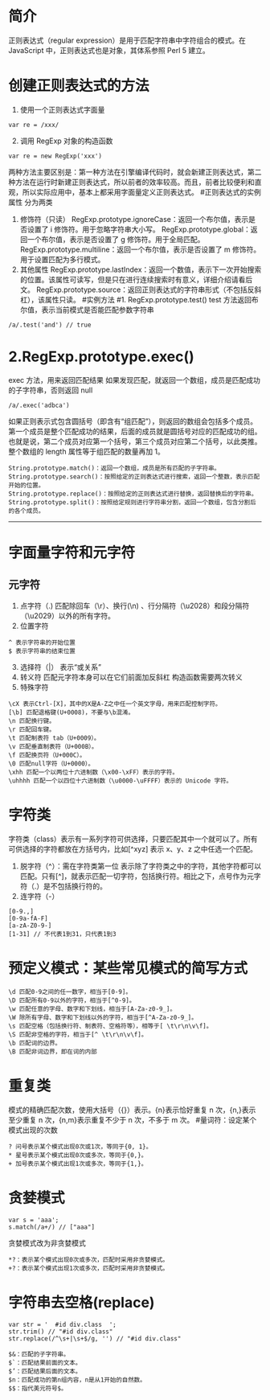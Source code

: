 # 简介

正则表达式（regular expression）是用于匹配字符串中字符组合的模式。在 JavaScript 中，正则表达式也是对象，其体系参照 Perl 5 建立。

# 创建正则表达式的方法

1. 使用一个正则表达式字面量

```
var re = /xxx/
```

2. 调用 RegExp 对象的构造函数

```
var re = new RegExp('xxx')
```

两种方法主要区别是：第一种方法在引擎编译代码时，就会新建正则表达式，第二种方法在运行时新建正则表达式，所以前者的效率较高。而且，前者比较便利和直观，所以实际应用中，基本上都采用字面量定义正则表达式。 #正则表达式的实例属性
分为两类

1. 修饰符（只读）
   RegExp.prototype.ignoreCase：返回一个布尔值，表示是否设置了 i 修饰符。用于忽略字符串大小写。
   RegExp.prototype.global：返回一个布尔值，表示是否设置了 g 修饰符。用于全局匹配。
   RegExp.prototype.multiline：返回一个布尔值，表示是否设置了 m 修饰符。用于设置匹配为多行模式。
2. 其他属性
   RegExp.prototype.lastIndex：返回一个数值，表示下一次开始搜索的位置。该属性可读写，但是只在进行连续搜索时有意义，详细介绍请看后文。
   RegExp.prototype.source：返回正则表达式的字符串形式（不包括反斜杠），该属性只读。 #实例方法
   #1. RegExp.prototype.test()
   test 方法返回布尔值，表示当前模式是否能匹配参数字符串

```
/a/.test('and') // true
```

# 2.RegExp.prototype.exec()

exec 方法，用来返回匹配结果
如果发现匹配，就返回一个数组，成员是匹配成功的子字符串，否则返回 null

```
/a/.exec('adbca')
```

如果正则表示式包含圆括号（即含有“组匹配”），则返回的数组会包括多个成员。第一个成员是整个匹配成功的结果，后面的成员就是圆括号对应的匹配成功的组。也就是说，第二个成员对应第一个括号，第三个成员对应第二个括号，以此类推。整个数组的 length 属性等于组匹配的数量再加 1。

```
String.prototype.match()：返回一个数组，成员是所有匹配的子字符串。
String.prototype.search()：按照给定的正则表达式进行搜索，返回一个整数，表示匹配开始的位置。
String.prototype.replace()：按照给定的正则表达式进行替换，返回替换后的字符串。
String.prototype.split()：按照给定规则进行字符串分割，返回一个数组，包含分割后的各个成员。
```

---

# 字面量字符和元字符

## 元字符

1. 点字符（.)
   匹配除回车（\r）、换行(\n) 、行分隔符（\u2028）和段分隔符（\u2029）以外的所有字符。
2. 位置字符

```
^ 表示字符串的开始位置
$ 表示字符串的结束位置
```

3. 选择符（|）
   表示“或关系”
4. 转义符
   匹配元字符本身可以在它们前面加反斜杠
   构造函数需要两次转义
5. 特殊字符

```
\cX 表示Ctrl-[X]，其中的X是A-Z之中任一个英文字母，用来匹配控制字符。
[\b] 匹配退格键(U+0008)，不要与\b混淆。
\n 匹配换行键。
\r 匹配回车键。
\t 匹配制表符 tab（U+0009）。
\v 匹配垂直制表符（U+000B）。
\f 匹配换页符（U+000C）。
\0 匹配null字符（U+0000）。
\xhh 匹配一个以两位十六进制数（\x00-\xFF）表示的字符。
\uhhhh 匹配一个以四位十六进制数（\u0000-\uFFFF）表示的 Unicode 字符。
```

# 字符类

字符类（class）表示有一系列字符可供选择，只要匹配其中一个就可以了。所有可供选择的字符都放在方括号内，比如[^xyz] 表示 x、y、z 之中任选一个匹配。

1. 脱字符（^）：需在字符类第一位
   表示除了字符类之中的字符，其他字符都可以匹配。只有[^]，就表示匹配一切字符，包括换行符。相比之下，点号作为元字符（.）是不包括换行符的。
2. 连字符（-）

```
[0-9.,]
[0-9a-fA-F]
[a-zA-Z0-9-]
[1-31] // 不代表1到31，只代表1到3
```

# 预定义模式：某些常见模式的简写方式

```
\d 匹配0-9之间的任一数字，相当于[0-9]。
\D 匹配所有0-9以外的字符，相当于[^0-9]。
\w 匹配任意的字母、数字和下划线，相当于[A-Za-z0-9_]。
\W 除所有字母、数字和下划线以外的字符，相当于[^A-Za-z0-9_]。
\s 匹配空格（包括换行符、制表符、空格符等），相等于[ \t\r\n\v\f]。
\S 匹配非空格的字符，相当于[^ \t\r\n\v\f]。
\b 匹配词的边界。
\B 匹配非词边界，即在词的内部
```

# 重复类

模式的精确匹配次数，使用大括号（{}）表示。{n}表示恰好重复 n 次，{n,}表示至少重复 n 次，{n,m}表示重复不少于 n 次，不多于 m 次。 #量词符：设定某个模式出现的次数

```
? 问号表示某个模式出现0次或1次，等同于{0, 1}。
* 星号表示某个模式出现0次或多次，等同于{0,}。
+ 加号表示某个模式出现1次或多次，等同于{1,}。
```

# 贪婪模式

```
var s = 'aaa';
s.match(/a+/) // ["aaa"]
```

贪婪模式改为非贪婪模式

```
*?：表示某个模式出现0次或多次，匹配时采用非贪婪模式。
+?：表示某个模式出现1次或多次，匹配时采用非贪婪模式。
```

# 字符串去空格(replace)

```
var str = '  #id div.class  ';
str.trim() // "#id div.class"
str.replace(/^\s+|\s+$/g, '') // "#id div.class"
```

```
$&：匹配的子字符串。
$`：匹配结果前面的文本。
$’：匹配结果后面的文本。
$n：匹配成功的第n组内容，n是从1开始的自然数。
$$：指代美元符号$。
```
